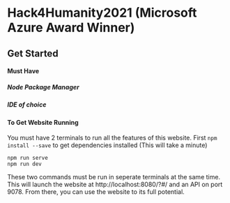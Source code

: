 # Hack4Humanity2021 (Microsoft Azure Award Winner)
## Get Started
#### Must Have
##### Node Package Manager
##### IDE of choice
#### To Get Website Running
You must have 2 terminals to run all the features of this website.
First `npm install --save` to get dependencies installed (This will take a minute)
```
npm run serve
npm run dev
```
These two commands must be run in seperate terminals at the same time. This will launch the website at http://localhost:8080/?#/ and an API on port 9078.
From there, you can use the website to its full potential.

